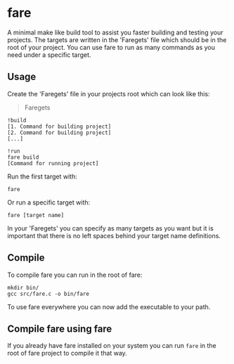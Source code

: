 # fare
A minimal make like build tool to assist you faster building and testing your projects. The targets are written in the 'Faregets' file which should be in the root of your project. You can use fare to run as many commands as you need under a specific target.

## Usage
Create the 'Faregets' file in your projects root which can look like this:
> Faregets
```
!build
[1. Command for building project]
[2. Command for building project]
[...]

!run
fare build
[Command for running project]
```
Run the first target with:
```
fare
```
Or run a specific target with:
```
fare [target name]
```
In your 'Faregets' you can specify as many targets as you want but it is important that there is no left spaces behind your target name definitions.

## Compile
To compile fare you can run in the root of fare:
```
mkdir bin/
gcc src/fare.c -o bin/fare
```
To use fare everywhere you can now add the executable to your path.

## Compile fare using fare
If you already have fare installed on your system you can run `fare` in the root of fare project to compile it that way.
